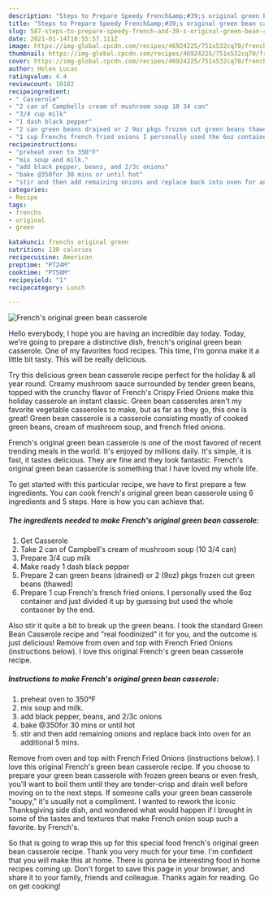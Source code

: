 ```yaml
---
description: "Steps to Prepare Speedy French&amp;#39;s original green bean casserole"
title: "Steps to Prepare Speedy French&amp;#39;s original green bean casserole"
slug: 587-steps-to-prepare-speedy-french-and-39-s-original-green-bean-casserole
date: 2021-01-14T18:55:57.111Z
image: https://img-global.cpcdn.com/recipes/46924225/751x532cq70/frenchs-original-green-bean-casserole-recipe-main-photo.jpg
thumbnail: https://img-global.cpcdn.com/recipes/46924225/751x532cq70/frenchs-original-green-bean-casserole-recipe-main-photo.jpg
cover: https://img-global.cpcdn.com/recipes/46924225/751x532cq70/frenchs-original-green-bean-casserole-recipe-main-photo.jpg
author: Helen Lucas
ratingvalue: 4.4
reviewcount: 10182
recipeingredient:
- " Casserole"
- "2 can of Campbells cream of mushroom soup 10 34 can"
- "3/4 cup milk"
- "1 dash black pepper"
- "2 can green beans drained or 2 9oz pkgs frozen cut green beans thawed"
- "1 cup Frenchs french fried onions I personally used the 6oz container and just divided it up by guessing but used the whole contaoner by the end"
recipeinstructions:
- "preheat oven to 350°F"
- "mix soup and milk."
- "add black pepper, beans, and 2/3c onions"
- "bake @350for 30 mins or until hot"
- "stir and then add remaining onions and replace back into oven for an additional 5 mins."
categories:
- Recipe
tags:
- frenchs
- original
- green

katakunci: frenchs original green 
nutrition: 130 calories
recipecuisine: American
preptime: "PT24M"
cooktime: "PT58M"
recipeyield: "1"
recipecategory: Lunch

---
```



![French&#39;s original green bean casserole](https://img-global.cpcdn.com/recipes/46924225/751x532cq70/frenchs-original-green-bean-casserole-recipe-main-photo.jpg)

Hello everybody, I hope you are having an incredible day today. Today, we're going to prepare a distinctive dish, french&#39;s original green bean casserole. One of my favorites food recipes. This time, I'm gonna make it a little bit tasty. This will be really delicious.

Try this delicious green bean casserole recipe perfect for the holiday &amp; all year round. Creamy mushroom sauce surrounded by tender green beans, topped with the crunchy flavor of French&#39;s Crispy Fried Onions make this holiday casserole an instant classic. Green bean casseroles aren&#39;t my favorite vegetable casseroles to make, but as far as they go, this one is great! Green bean casserole is a casserole consisting mostly of cooked green beans, cream of mushroom soup, and french fried onions.

French&#39;s original green bean casserole is one of the most favored of recent trending meals in the world. It's enjoyed by millions daily. It's simple, it is fast, it tastes delicious. They are fine and they look fantastic. French&#39;s original green bean casserole is something that I have loved my whole life.


To get started with this particular recipe, we have to first prepare a few ingredients. You can cook french&#39;s original green bean casserole using 6 ingredients and 5 steps. Here is how you can achieve that.

<!--inarticleads1-->

##### The ingredients needed to make French&#39;s original green bean casserole:

1. Get  Casserole
1. Take 2 can of Campbell&#39;s cream of mushroom soup (10 3/4 can)
1. Prepare 3/4 cup milk
1. Make ready 1 dash black pepper
1. Prepare 2 can green beans (drained) or 2 (9oz) pkgs frozen cut green beans (thawed)
1. Prepare 1 cup French&#39;s french fried onions. I personally used the 6oz container and just divided it up by guessing but used the whole contaoner by the end.


Also stir it quite a bit to break up the green beans. I took the standard Green Bean Casserole recipe and &#34;real foodinized&#34; it for you, and the outcome is just delicious! Remove from oven and top with French Fried Onions (instructions below). I love this original French&#39;s green bean casserole recipe. 

<!--inarticleads2-->

##### Instructions to make French&#39;s original green bean casserole:

1. preheat oven to 350°F
1. mix soup and milk.
1. add black pepper, beans, and 2/3c onions
1. bake @350for 30 mins or until hot
1. stir and then add remaining onions and replace back into oven for an additional 5 mins.


Remove from oven and top with French Fried Onions (instructions below). I love this original French&#39;s green bean casserole recipe. If you choose to prepare your green bean casserole with frozen green beans or even fresh, you&#39;ll want to boil them until they are tender-crisp and drain well before moving on to the next steps. If someone calls your green bean casserole &#34;soupy,&#34; it&#39;s usually not a compliment. I wanted to rework the iconic Thanksgiving side dish, and wondered what would happen if I brought in some of the tastes and textures that make French onion soup such a favorite. by French&#39;s. 

So that is going to wrap this up for this special food french&#39;s original green bean casserole recipe. Thank you very much for your time. I'm confident that you will make this at home. There is gonna be interesting food in home recipes coming up. Don't forget to save this page in your browser, and share it to your family, friends and colleague. Thanks again for reading. Go on get cooking!
